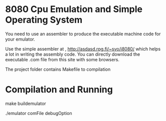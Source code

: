 # 8080 Cpu Emulation and Simple Operating System

You need to use an assembler to produce the executable machine code for your emulator. 

Use the simple assembler at , http://asdasd.rpg.fi/~svo/i8080/ which helps a lot in writing the assembly
code. You can directly download the executable .com file from this site with some browsers.

The project folder contains Makefile to compilation

# Compilation and Running

make buildemulator

./emulator comFile debugOption

